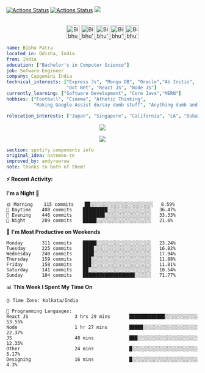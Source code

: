[![Actions Status](https://github.com/guilyx/guilyx/workflows/work-stats/badge.svg)](https://bot-ptr.netlify.app)
[![Actions Status](https://github.com/guilyx/guilyx/workflows/update-gh-activity/badge.svg)](https://bot-ptr-react.netlify.app)
![](https://visitor-badge.glitch.me/badge?page_id=BibhuPatra.BibhuPatra)

<p align="center">
<br/>
<a href="https://twitter.com/spida_rwin">
  <img alt="Bibhu Ptr | Twitter" width="35px" src="https://image.flaticon.com/icons/svg/2111/2111703.svg" />
</a>
<a href="https://www.linkedin.com/in/erwinlejeune-lkn">
  <img alt="Bibhu's LinkdeIN" width="35px" src="https://image.flaticon.com/icons/svg/2111/2111465.svg" />
</a>
<a href="https://www.facebook.com/bibhuprasad.patra.710">
  <img alt="Bibhu's Facebook" width="35px" src="https://image.flaticon.com/icons/svg/2111/2111342.svg" />
</a>
<a href="https://www.instagram.com/12haters1/">
  <img alt="Bibhu's Instagram" width="35px" src="https://image.flaticon.com/icons/svg/2111/2111421.svg" />
</a>
<a href="https://open.spotify.com/user/31ls4wrgmqts42ihutxzzrrmfro4">
  <img alt="Bibhu's Spotify" width="35px" src="https://image.flaticon.com/icons/svg/2111/2111627.svg" />
</a>
</p>

```yaml
name: Bibhu Patra
located_in: Odisha, India
from: India
education: ["Bachelor's in Computer Science"]
job: Sofware Engineer
company: Capgemini India
technical_interests: ["Express Js", "Mongo DB", "Oracle","Ab Initio", 
                      "Dot Net", "React JS", "Node JS"]
currently_learning: ["Software Development", "Core Java","MERN"]
hobbies: ["Football", "Cinema", "Athetic Thinking",
          "Making Google Assist do/say dumb stuff", "Anything dumb and useless"]

relocation_interests: ["Japan", "Singapore", "California", "LA", "Dubai"]
```

<p align="center">
  <img alig src="https://github-profile-trophy.vercel.app/?username=guilyx&column=6&rank=SSS,SS,S,AAA,AA,A,B,C" />
</p>


<p align="center">
  <a href="https://guilyx.vercel.app/api/now-playing?open">
    <!-- Music bars move to the beat and are colored based on the track's happiness, danceability and energy! -->
  </a>
</p>

<p align="center">
  <img src="https://guilyx.vercel.app/api/top-played">
</p>
 
```yaml
section: spotify components info
original_idea: natemoo-re
improved_by: andyruwruw
note: thanks to both of them!
```


**:zap: Recent Activity:**

<!--START_SECTION:waka-->

**I'm a Night 🦉** 

```text
🌞 Morning    115 commits    ██░░░░░░░░░░░░░░░░░░░░░░░   8.59% 
🌆 Daytime    488 commits    █████████░░░░░░░░░░░░░░░░   36.47% 
🌃 Evening    446 commits    ████████░░░░░░░░░░░░░░░░░   33.33% 
🌙 Night      289 commits    █████░░░░░░░░░░░░░░░░░░░░   21.6%

```
📅 **I'm Most Productive on Weekends** 

```text
Monday       311 commits    █████░░░░░░░░░░░░░░░░░░░░   23.24% 
Tuesday      225 commits    ████░░░░░░░░░░░░░░░░░░░░░   16.82% 
Wednesday    240 commits    ████░░░░░░░░░░░░░░░░░░░░░   17.94% 
Thursday     159 commits    ███░░░░░░░░░░░░░░░░░░░░░░   11.88% 
Friday       158 commits    ███░░░░░░░░░░░░░░░░░░░░░░   11.81% 
Saturday     141 commits    ██░░░░░░░░░░░░░░░░░░░░░░░   10.54% 
Sunday       104 commits    ███████████████████░░░░░░   71.77%

```


📊 **This Week I Spent My Time On** 

```text
⌚︎ Time Zone: Kolkata/India

💬 Programming Languages: 
React JS                 3 hrs 29 mins       █████████████░░░░░░░░░░░░   53.55% 
Node                     1 hr 27 mins        █████░░░░░░░░░░░░░░░░░░░░   22.37% 
JS                       48 mins             ███░░░░░░░░░░░░░░░░░░░░░░   12.35% 
Other                    24 mins             █░░░░░░░░░░░░░░░░░░░░░░░░   6.17% 
Designing                16 mins             █░░░░░░░░░░░░░░░░░░░░░░░░   4.3%

```


<!--END_SECTION:waka-->

